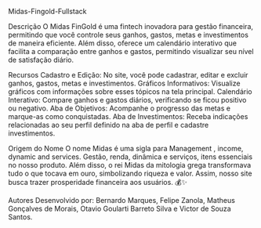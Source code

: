 Midas-Fingold-Fullstack

Descrição
O Midas FinGold é uma fintech inovadora para gestão financeira, permitindo que você controle seus ganhos, gastos, metas e investimentos de maneira eficiente. Além disso, oferece um calendário interativo que facilita a comparação entre ganhos e gastos, permitindo visualizar seu nível de satisfação diário.

Recursos
Cadastro e Edição: No site, você pode cadastrar, editar e excluir ganhos, gastos, metas e investimentos. Gráficos Informativos: Visualize gráficos com informações sobre esses tópicos na tela principal. Calendário Interativo: Compare ganhos e gastos diários, verificando se ficou positivo ou negativo. Aba de Objetivos: Acompanhe o progresso das metas e marque-as como conquistadas. Aba de Investimentos: Receba indicações relacionadas ao seu perfil definido na aba de perfil e cadastre investimentos.

Origem do Nome
O nome Midas é uma sigla para Management , income, dynamic and services. Gestão, renda, dinâmica e serviços, itens essenciais no nosso produto. Além disso, o rei Midas da mitologia grega transformava tudo o que tocava em ouro, simbolizando riqueza e valor. Assim, nosso site busca trazer prosperidade financeira aos usuários. 💰✨

Autores
Desenvolvido por: Bernardo Marques, Felipe Zanola, Matheus Gonçalves de Morais, Otavio Goularti Barreto Silva e Victor de Souza Santos.
